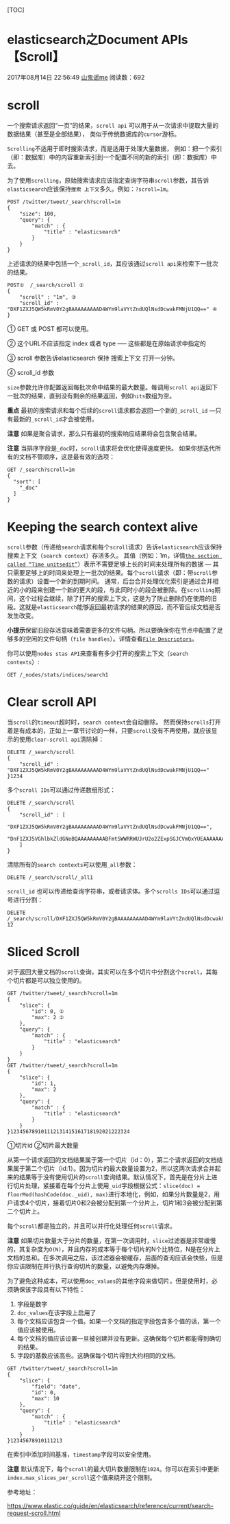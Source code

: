 [TOC]



# elasticsearch之Document APIs【Scroll】

2017年08月14日 22:56:49 [山鬼谣me](https://me.csdn.net/u013066244) 阅读数：692



# scroll

一个搜索请求返回“一页”的结果，`scroll api` 可以用于从一次请求中提取大量的数据结果（甚至是全部结果）， 
类似于传统数据库的`cursor`游标。

`Scrolling`不适用于即时搜索请求，而是适用于处理大量数据， 
例如：把一个索引（即：数据库）中的内容重新索引到一个配置不同的新的索引（即：数据库）中去。

为了使用`scrolling`，原始搜索请求应该指定查询字符串`scroll`参数，其告诉`elasticsearch`应该保持`搜索 上下文`多久。例如：`?scroll=1m`。

```
POST /twitter/tweet/_search?scroll=1m
{
    "size": 100,
    "query": {
        "match" : {
            "title" : "elasticsearch"
        }
    }
} 
```

上述请求的结果中包括一个`_scroll_id`，其应该通过`scroll api`来检索下一批次的结果。

```
POST①  /_search/scroll ②
{
    "scroll" : "1m", ③
    "scroll_id" : "DXF1ZXJ5QW5kRmV0Y2gBAAAAAAAAAD4WYm9laVYtZndUQlNsdDcwakFMNjU1QQ==" ④
} 
```

① GET 或 POST 都可以使用。 

② 这个URL不应该指定 index 或者 type —– 这些都是在原始请求中指定的 

③ scroll 参数告诉elasticsearch 保持 搜索上下文 打开一分钟。 

④ scroll_id 参数

`size`参数允许你配置返回每批次命中结果的最大数量。每调用`scroll api`返回下一批次的结果，直到没有剩余的结果返回，例如`hits`数组为空。

**重点** 
最初的搜索请求和每个后续的`scroll`请求都会返回一个新的`_scroll_id` —只有最新的`_scroll_id`才会被使用。

**注意** 
如果是聚合请求，那么只有最初的搜索响应结果将会包含聚合结果。

**注意** 
当排序字段是`_doc`时，`scroll`请求将会优化使得速度更快。 
如果你想迭代所有的文档不管顺序，这是最有效的选项：

```
GET /_search?scroll=1m
{
  "sort": [
    "_doc"
  ]
} 
```

# Keeping the search context alive

`scroll`参数（传递给`search`请求和每个`scroll`请求）告诉`elasticsearch`应该保持搜索上下文（`search context`）存活多久。 
其值（例如：1m，详情[`the section called “Time unitsedit”`](https://www.elastic.co/guide/en/elasticsearch/reference/current/common-options.html#time-units)）表示不需要足够上长的时间来处理所有的数据 — 其只需要足够上的时间来处理上一批次的结果。每个`scroll`请求（即：带`scroll`参数的请求）设置一个新的到期时间。 
通常，后台合并处理优化索引是通过合并相近的小的段来创建一个新的更大的段，与此同时小的段会被删除。在`scrolling`期间，这个过程会继续，除了打开的搜索上下文，这是为了防止删除仍在使用的旧段。这就是`elasticsearch`能够返回最初请求的结果的原因，而不管后续文档是否发生改变。

**小提示**保留旧段存活意味着需要更多的文件句柄。所以要确保你在节点中配置了足够多的空闲的文件句柄（`file handles`）。详情查看[`File Descriptors`](https://www.elastic.co/guide/en/elasticsearch/reference/current/file-descriptors.html)。

你可以使用`nodes stas API`来查看有多少打开的搜索上下文（`search contexts`）:

```
GET /_nodes/stats/indices/search1
```

# Clear scroll API

当`scroll`的`timeout`超时时，`search context`会自动删除。 
然而保持`scrolls`打开着是有成本的，正如上一章节讨论的一样，只要`scroll`没有不再使用，就应该显示的使用`clear-scroll api`清除掉：

```
DELETE /_search/scroll
{
    "scroll_id" : "DXF1ZXJ5QW5kRmV0Y2gBAAAAAAAAAD4WYm9laVYtZndUQlNsdDcwakFMNjU1QQ=="
}1234
```

多个`scroll IDs`可以通过传递数组形式：

```
DELETE /_search/scroll
{
    "scroll_id" : [
      "DXF1ZXJ5QW5kRmV0Y2gBAAAAAAAAAD4WYm9laVYtZndUQlNsdDcwakFMNjU1QQ==",
      "DnF1ZXJ5VGhlbkZldGNoBQAAAAAAAAABFmtSWWRRWUJrU2o2ZExpSGJCVmQxYUEAAAAAAAAAAxZrUllkUVlCa1NqNmRMaUhiQlZkMWFBAAAAAAAAAAIWa1JZZFFZQmtTajZkTGlIYkJWZDFhQQAAAAAAAAAFFmtSWWRRWUJrU2o2ZExpSGJCVmQxYUEAAAAAAAAABBZrUllkUVlCa1NqNmRMaUhiQlZkMWFB"
    ]
} 
```

清除所有的`search contexts`可以使用`_all`参数：

```
DELETE /_search/scroll/_all1
```

`scroll_id` 也可以传递给查询字符串，或者请求体。多个`scrolls IDs`可以通过逗号进行分割：

```
DELETE /_search/scroll/DXF1ZXJ5QW5kRmV0Y2gBAAAAAAAAAD4WYm9laVYtZndUQlNsdDcwakFMNjU1QQ==,DnF1ZXJ5VGhlbkZldGNoBQAAAAAAAAABFmtSWWRRWUJrU2o2ZExpSGJCVmQxYUEAAAAAAAAAAxZrUllkUVlCa1NqNmRMaUhiQlZkMWFBAAAAAAAAAAIWa1JZZFFZQmtTajZkTGlIYkJWZDFhQQAAAAAAAAAFFmtSWWRRWUJrU2o2ZExpSGJCVmQxYUEAAAAAAAAABBZrUllkUVlCa1NqNmRMaUhiQlZkMWFB
12
```

# Sliced Scroll

对于返回大量文档的`scroll`查询，其实可以在多个切片中分割这个`scroll`，其每个切片都是可以独立使用的。

```
GET /twitter/tweet/_search?scroll=1m
{
    "slice": {
        "id": 0, ①
        "max": 2 ②
    },
    "query": {
        "match" : {
            "title" : "elasticsearch"
        }
    }
}
GET /twitter/tweet/_search?scroll=1m
{
    "slice": {
        "id": 1,
        "max": 2
    },
    "query": {
        "match" : {
            "title" : "elasticsearch"
        }
    }
}123456789101112131415161718192021222324
```

①切片id 
②切片最大数量

从第一个请求返回的文档结果属于第一个切片（id：0），第二个请求返回的文档结果属于第二个切片（id:1）。因为切片的最大数量设置为2，所以这两次请求合并起来的结果等于没有使用切片的`scroll`查询结果。默认情况下，首先是在分片上进行切片处理，紧接着在每个分片上使用`_uid`字段根据公式：`slice(doc) = floorMod(hashCode(doc._uid), max)`进行本地化，例如，如果分片数量是2，用户请求4个切片，接着切片0和2会被分配到第一个分片上，切片1和3会被分配到第二个切片上。

每个`scroll`都是独立的，并且可以并行化处理任何`scroll`请求。

**注意** 
如果切片数量大于分片的数量，在第一次调用时，`slice`过滤器是非常缓慢的，其复杂度为`O(N)`，并且内存的成本等于每个切片的N个比特位，N是在分片上文档的总和。在多次调用之后，该过滤器会被缓存，后面的查询应该会快些，但是你应该限制在并行执行查询切片的数量，以避免内存爆掉。

为了避免这种成本，可以使用`doc_values`的其他字段来做切片，但是使用时，必须确保该字段具有以下特性：

1. 字段是数字
2. `doc_values`在该字段上启用了
3. 每个文档应该包含一个值。如果一个文档的指定字段包含多个值的话，第一个值应该被使用。
4. 每个文档的值应该设置一旦被创建并没有更新。这确保每个切片都能得到确切的结果。
5. 字段的基数应该高些。这确保每个切片得到大约相同的文档。

```
GET /twitter/tweet/_search?scroll=1m
{
    "slice": {
        "field": "date",
        "id": 0,
        "max": 10
    },
    "query": {
        "match" : {
            "title" : "elasticsearch"
        }
    }
}12345678910111213
```

在索引中添加时间基准，`timestamp`字段可以安全使用。

**注意** 
默认情况下，每个`scroll`的最大切片数量限制在`1024`。你可以在索引中更新`index.max_slices_per_scroll`这个值来绕开这个限制。

参考地址：

<https://www.elastic.co/guide/en/elasticsearch/reference/current/search-request-scroll.html>